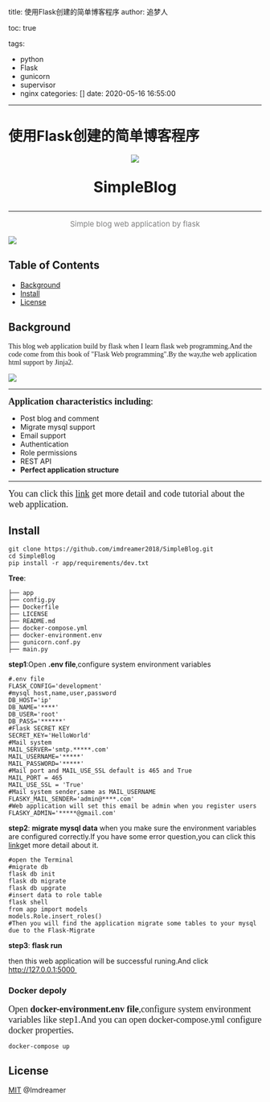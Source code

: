 title: 使用Flask创建的简单博客程序
author: 追梦人

toc: true

tags:

  - python
  - Flask
  - gunicorn
  - supervisor
  - nginx
categories: []
date: 2020-05-16 16:55:00

---

# 使用Flask创建的简单博客程序

<p align="center">

<img align="center" src="http://imdreamer.oss-cn-hangzhou.aliyuncs.com/picGo/Flask_logo.svg"/>

<p align="center" style="font-size:30px;"><b>SimpleBlog</b></p>

------

<p align="center" style="color:grey;font-size:15px;">Simple blog web application by flask</p>

<!-- more -->

<img align="center" src="http://imdreamer.oss-cn-hangzhou.aliyuncs.com/picGo/QQ20200517-101553.png"/>

## Table of Contents

- [Background](https://github.com/imdreamer2018/SimpleBlog#background)
- [Install](https://github.com/imdreamer2018/SimpleBlog#install)
- [License](https://github.com/imdreamer2018/SimpleBlog#license)

## Background

<font face="roman">This blog web application build by flask when I learn flask web programming.And the code come from this book of "Flask Web programming".By the way,the web application html support by Jinja2.</font>

![](http://imdreamer.oss-cn-hangzhou.aliyuncs.com/picGo/O1CN01av5qc11CNduyRTl1H_!!0-item_pic.jpg_430x430q90.jpg)

------

<font face="roman" size=4>**Application characteristics including**:</font>

- Post blog and comment
- Migrate mysql support
- Email support
- Authentication
- Role permissions
- REST API
- **Perfect application structure**

------

<font face="roman" size=4>You can click this [link](https://www.dreamer.im/tags/Flask/) get more detail and code tutorial about the web application.</font>

## Install

```shell
git clone https://github.com/imdreamer2018/SimpleBlog.git
cd SimpleBlog
pip install -r app/requirements/dev.txt
```

**Tree**:

```shell
├── app
├── config.py
├── Dockerfile
├── LICENSE
├── README.md
├── docker-compose.yml
├── docker-environment.env
├── gunicorn.conf.py
├── main.py
```

**step1**:Open **.env file**,configure system environment variables

```shell
#.env file
FLASK_CONFIG='development'
#mysql host,name,user,password
DB_HOST='ip'
DB_NAME='****'
DB_USER='root'
DB_PASS='******'
#Flask SECRET KEY
SECRET_KEY='HelloWorld'
#Mail system
MAIL_SERVER='smtp.*****.com'
MAIL_USERNAME='*****'
MAIL_PASSWORD='*****'
#Mail port and MAIL_USE_SSL default is 465 and True
MAIL_PORT = 465
MAIL_USE_SSL = 'True'
#Mail system sender,same as MAIL_USERNAME
FLASKY_MAIL_SENDER='admin@****.com'
#Web application will set this email be admin when you register users
FLASKY_ADMIN='*****@gmail.com'
```

**step2**: **migrate mysql data** when you make sure the environment variables are configured correctly.If you have some error question,you can click this [link](https://www.dreamer.im/tags/Flask/)get more detail about it.

```shell
#open the Terminal
#migrate db
flask db init
flask db migrate
flask db upgrate
#insert data to role table
flask shell
from app import models
models.Role.insert_roles()
#Then you will find the application migrate some tables to your mysql due to the Flask-Migrate
```

**step3**: **flask run**

then this web application will be successful runing.And click http://127.0.0.1:5000 

### Docker depoly

<font face="roman" size=4>Open **docker-environment.env file**,configure system environment variables like step1.And you can open docker-compose.yml configure docker properties.</font>

```shell
docker-compose up
```

## License

[MIT](https://github.com/imdreamer2018/SimpleBlog/blob/master/LICENSE) @Imdreamer

